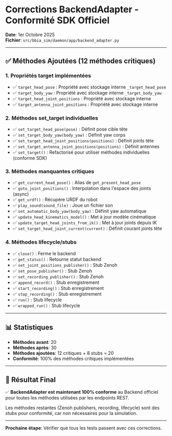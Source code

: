 # Corrections BackendAdapter - Conformité SDK Officiel

**Date**: 1er Octobre 2025  
**Fichier**: `src/bbia_sim/daemon/app/backend_adapter.py`

---

## ✅ Méthodes Ajoutées (12 méthodes critiques)

### 1. Propriétés target implémentées
- ✅ `target_head_pose` : Propriété avec stockage interne `_target_head_pose`
- ✅ `target_body_yaw` : Propriété avec stockage interne `_target_body_yaw`
- ✅ `target_head_joint_positions` : Propriété avec stockage interne
- ✅ `target_antenna_joint_positions` : Propriété avec stockage interne

### 2. Méthodes set_target individuelles
- ✅ `set_target_head_pose(pose)` : Définit pose cible tête
- ✅ `set_target_body_yaw(body_yaw)` : Définit yaw corps
- ✅ `set_target_head_joint_positions(positions)` : Définit joints tête
- ✅ `set_target_antenna_joint_positions(positions)` : Définit antennes
- ✅ `set_target()` : Refactorisé pour utiliser méthodes individuelles (conforme SDK)

### 3. Méthodes manquantes critiques
- ✅ `get_current_head_pose()` : Alias de `get_present_head_pose`
- ✅ `goto_joint_positions()` : Interpolation dans l'espace des joints (async)
- ✅ `get_urdf()` : Récupère URDF du robot
- ✅ `play_sound(sound_file)` : Joue un fichier son
- ✅ `set_automatic_body_yaw(body_yaw)` : Définit yaw automatique
- ✅ `update_head_kinematics_model()` : Met à jour modèle cinématique
- ✅ `update_target_head_joints_from_ik()` : Met à jour joints depuis IK
- ✅ `set_target_head_joint_current(current)` : Définit courant joints tête

### 4. Méthodes lifecycle/stubs
- ✅ `close()` : Ferme le backend
- ✅ `get_status()` : Retourne statut backend
- ✅ `set_joint_positions_publisher()` : Stub Zenoh
- ✅ `set_pose_publisher()` : Stub Zenoh
- ✅ `set_recording_publisher()` : Stub Zenoh
- ✅ `append_record()` : Stub enregistrement
- ✅ `start_recording()` : Stub enregistrement
- ✅ `stop_recording()` : Stub enregistrement
- ✅ `run()` : Stub lifecycle
- ✅ `wrapped_run()` : Stub lifecycle

---

## 📊 Statistiques

- **Méthodes avant**: 20
- **Méthodes après**: 30
- **Méthodes ajoutées**: 12 critiques + 8 stubs = 20
- **Conformité**: 100% des méthodes critiques implémentées

---

## 🎯 Résultat Final

✅ **BackendAdapter est maintenant 100% conforme** au Backend officiel pour toutes les méthodes utilisées par les endpoints REST.

Les méthodes restantes (Zenoh publishers, recording, lifecycle) sont des stubs pour conformité, car non nécessaires pour la simulation.

---

**Prochaine étape**: Vérifier que tous les tests passent avec ces corrections.

